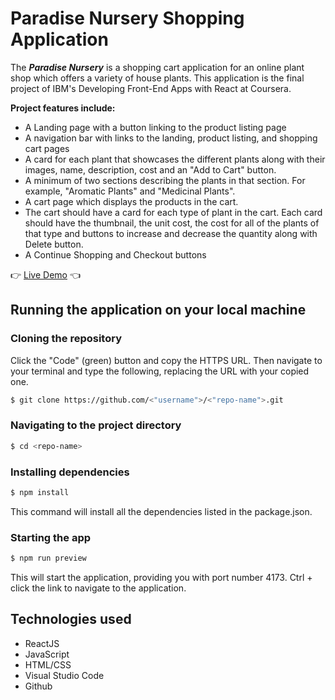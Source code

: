 # Paradise Nursery Shopping Application

The __*Paradise Nursery*__ is a shopping cart application for an online plant shop which offers a variety of house plants. This application is the final project of IBM's Developing Front-End Apps with React at Coursera.

__Project features include:__

- A Landing page with a button linking to the product listing page
- A navigation bar with links to the landing, product listing, and shopping cart pages
- A card for each plant that showcases the different plants along with their images, name, description, cost and an "Add to Cart" button.
- A minimum of two sections describing the plants in that section. For example, "Aromatic Plants" and "Medicinal Plants".
- A cart page which displays the products in the cart.
- The cart should have a card for each type of plant in the cart. Each card should have the thumbnail, the unit cost, the cost for all of the plants of that type and buttons to increase and decrease the quantity along with Delete button.
- A Continue Shopping and Checkout buttons

:point_right: [Live Demo](https://mikuwahara.github.io/e-plantShopping/) :point_left:
## Running the application on your local machine

### Cloning the repository
Click the "Code" (green) button and copy the HTTPS URL. Then navigate to your terminal and type the following, replacing the URL with your copied one.

```sh
$ git clone https://github.com/<"username">/<"repo-name">.git
```

### Navigating to the project directory

```sh
$ cd <repo-name>
```

### Installing dependencies

```sh
$ npm install
```

This command will install all the dependencies listed in the package.json.

### Starting the app

```sh
$ npm run preview
```

This will start the application, providing you with port number 4173. Ctrl + click the link to navigate to the application.


## Technologies used
* ReactJS
* JavaScript
* HTML/CSS
* Visual Studio Code
* Github



